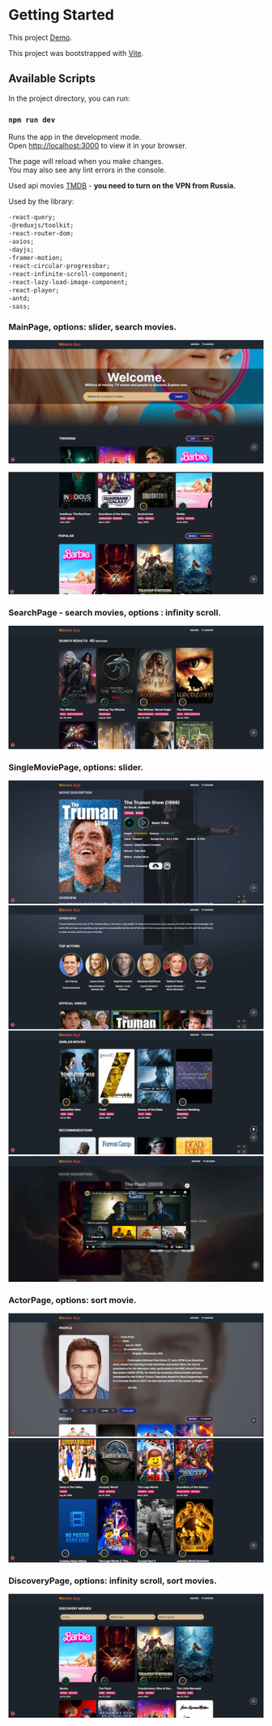 # Getting Started

This project [Demo](https://konst1984.github.io/movix).

This project was bootstrapped with [Vite](https://github.com/vitejs/vite).

## Available Scripts

In the project directory, you can run:

### `npm run dev`

Runs the app in the development mode.\
Open [http://localhost:3000](http://localhost:3000) to view it in your browser.

The page will reload when you make changes.\
You may also see any lint errors in the console.


Used api movies [TMDB](https://api.themoviedb.org/3/) - <b>you need to turn on the VPN from Russia.</b>

Used by the library:

    -react-query;
    -@reduxjs/toolkit;
    -react-router-dom;
    -axios;
    -dayjs;
    -framer-motion;
    -react-circular-progressbar;
    -react-infinite-scroll-component;
    -react-lazy-load-image-component;
    -react-player;
    -antd;
    -sass;


### MainPage, options: slider, search movies.

![image](./src/assets/MainPage_1.webp)

![image](./src/assets/MainPage_2.webp)

### SearchPage - search movies, options : infinity scroll.

![image](./src/assets/SearchPage.webp)

### SingleMoviePage, options: slider.

![image](./src/assets/SingleMoviePage_1.webp)
![image](./src/assets/SingleMoviePage_2.webp)
![image](./src/assets/SingleMoviePage_3.webp)
![image](./src/assets/SingleMoviePage_4.webp)


### ActorPage, options: sort movie.

![image](./src/assets/ActorPage_1.webp)
![image](./src/assets/ActorPage_2.webp)

### DiscoveryPage, options: infinity scroll, sort movies.

![image](src/assets/DiscoveryPage.webp)


